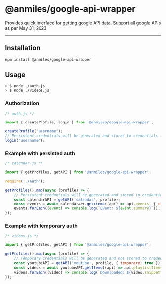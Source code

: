 # @anmiles/google-api-wrapper

Provides quick interface for getting google API data. Support all google APIs as per May 31, 2023.

----

## Installation

`npm install @anmiles/google-api-wrapper`

## Usage

``` bash
> $ node ./auth.js
> $ node ./videos.js
```

### Authorization
``` js
/* auth.js */

import { createProfile, login } from '@anmiles/google-api-wrapper';

createProfile("username");
// Persistent credentials will be generated and stored to credentials file.
login("username");

```

### Example with persisted auth
``` js
/* calendar.js */

import { getProfiles, getAPI } from '@anmiles/google-api-wrapper';

require('./auth');

getProfiles().map(async (profile) => {
	// Persistent credentials will be generated and stored to credentials file.
	const calendarAPI = getAPI('calendar', profile);
	const events = await calendarAPI.getItems((api) => api.events, { timeMax: new Date().toISOString() });
	events.forEach((event) => console.log(`Event: ${event.summary}`));
});

```

### Example with temporary auth
``` js
/* videos.js */

import { getProfiles, getAPI } from '@anmiles/google-api-wrapper';

getProfiles().map(async (profile) => {
	// Temporary credentials will be generated and not stored to credentials file
	const youtubeAPI = getAPI('youtube', profile, { temporary: true });
	const videos = await youtubeAPI.getItems((api) => api.playlistItems, { playlistId : 'LL', part : [ 'snippet' ], maxResults : 50 });
	videos.forEach((video) => console.log(`Downloaded: ${video.snippet?.title}`));
});

```
